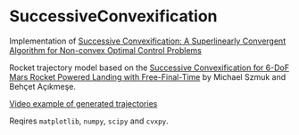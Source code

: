 # SuccessiveConvexification
Implementation of [Successive Convexification: A Superlinearly Convergent Algorithm for Non-convex Optimal Control Problems
](https://arxiv.org/abs/1804.06539)

Rocket trajectory model based on the
[Successive Convexification for 6-DoF Mars Rocket Powered Landing with Free-Final-Time](https://arxiv.org/abs/1802.03827)
by Michael Szmuk and Behçet Açıkmeşe.

[Video example of generated trajectories](https://gfycat.com/InbornCoarseArcticseal)

Reqires `matplotlib`, `numpy`, `scipy` and `cvxpy`.
